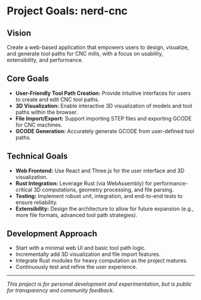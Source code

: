 # Project Goals: nerd-cnc

## Vision
Create a web-based application that empowers users to design, visualize, and generate tool paths for CNC mills, with a focus on usability, extensibility, and performance.

## Core Goals
- **User-Friendly Tool Path Creation:** Provide intuitive interfaces for users to create and edit CNC tool paths.
- **3D Visualization:** Enable interactive 3D visualization of models and tool paths within the browser.
- **File Import/Export:** Support importing STEP files and exporting GCODE for CNC machines.
- **GCODE Generation:** Accurately generate GCODE from user-defined tool paths.

## Technical Goals
- **Web Frontend:** Use React and Three.js for the user interface and 3D visualization.
- **Rust Integration:** Leverage Rust (via WebAssembly) for performance-critical 3D computations, geometry processing, and file parsing.
- **Testing:** Implement robust unit, integration, and end-to-end tests to ensure reliability.
- **Extensibility:** Design the architecture to allow for future expansion (e.g., more file formats, advanced tool path strategies).

## Development Approach
- Start with a minimal web UI and basic tool path logic.
- Incrementally add 3D visualization and file import features.
- Integrate Rust modules for heavy computation as the project matures.
- Continuously test and refine the user experience.

---
*This project is for personal development and experimentation, but is public for transparency and community feedback.*
